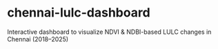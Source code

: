 # chennai-lulc-dashboard
Interactive dashboard to visualize NDVI &amp; NDBI-based LULC changes in Chennai (2018–2025)
